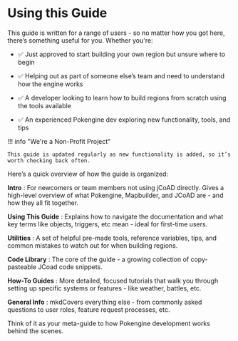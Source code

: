 # Using this Guide
This guide is written for a range of users - so no matter how you got here, there’s something useful for you.
Whether you're:

- :white_check_mark: Just approved to start building your own region but unsure where to begin

- :white_check_mark: Helping out as part of someone else’s team and need to understand how the engine works

- :white_check_mark: A developer looking to learn how to build regions from scratch using the tools available

- :white_check_mark: An experienced Pokengine dev exploring new functionality, tools, and tips

!!! info "We're a Non-Profit Project"

    This guide is updated regularly as new functionality is added, so it’s worth checking back often.

   
Here’s a quick overview of how the guide is organized:

**Intro**
: For newcomers or team members not using jCoAD directly. Gives a high-level overview of what Pokengine, Mapbuilder, and JCoAD are - and how they all fit together.

**Using This Guide**
: Explains how to navigate the documentation and what key terms like objects, triggers, etc mean - ideal for first-time users.

**Utilities**
: A set of helpful pre-made tools, reference variables, tips, and common mistakes to watch out for when building regions.

**Code Library**
: The core of the guide - a growing collection of copy-pasteable JCoad code snippets.

**How-To Guides**
: More detailed, focused tutorials that walk you through setting up specific systems or features - like weather, battles, etc.

**General Info**
: mkdCovers everything else - from commonly asked questions to user roles, feature request processes, etc.

Think of it as your meta-guide to how Pokengine development works behind the scenes.